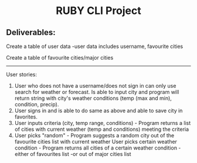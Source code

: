 <h1 align="center" color="SlateBlue">RUBY CLI Project</h1>
<h2 color="DodgerBlue"> Deliverables:</h2>

Create a table of user data
    -user data includes username, favourite cities

Create a table of favourite cities/major cities

***

User stories:

1. User who does not have a username/does not sign in can only use search for weather or forecast. Is able to input city and program will return string with city's weather conditions (temp (max and min), condition, precip).
2. User signs in and is able to do same as above and able to save city in favorites.
3. User inputs criteria (city, temp range, conditions) - Program returns a list of cities with current weather (temp and conditions) meeting the criteria
4. User picks "random" - Program suggests a random city out of the favourite cities list with current weather
User picks certain weather condition - Program returns all cities of a certain weather condition
    -either of favourites list
    -or out of major cities list